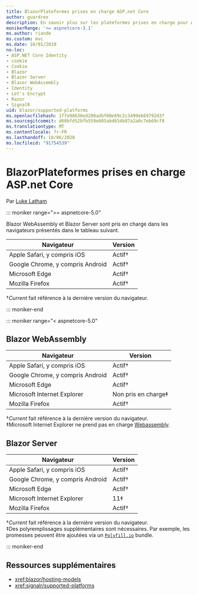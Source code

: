 ```yaml
---
title: BlazorPlateformes prises en charge ASP.net Core
author: guardrex
description: En savoir plus sur les plateformes prises en charge pour ASP.NET Core Blazor .
monikerRange: '>= aspnetcore-3.1'
ms.author: riande
ms.custom: mvc
ms.date: 10/01/2020
no-loc:
- ASP.NET Core Identity
- cookie
- Cookie
- Blazor
- Blazor Server
- Blazor WebAssembly
- Identity
- Let's Encrypt
- Razor
- SignalR
uid: blazor/supported-platforms
ms.openlocfilehash: 1ffe98636ed200adbf00e89c2c3499eb69792d3f
ms.sourcegitcommit: d60bfd52bfb559e805abd654b87a2a0c7eb69cf8
ms.translationtype: MT
ms.contentlocale: fr-FR
ms.lasthandoff: 10/06/2020
ms.locfileid: "91754539"
---
```

# <a name="aspnet-core-no-locblazor-supported-platforms"></a>BlazorPlateformes prises en charge ASP.net Core

Par [Luke Latham](https://github.com/guardrex)

::: moniker range=">= aspnetcore-5.0"

Blazor WebAssembly et Blazor Server sont pris en charge dans les navigateurs présentés dans le tableau suivant.

| Navigateur                          | Version         |
| -------------------------------- | --------------- |
| Apple Safari, y compris iOS      | Actif&dagger; |
| Google Chrome, y compris Android | Actif&dagger; |
| Microsoft Edge                   | Actif&dagger; |
| Mozilla Firefox                  | Actif&dagger; |  

&dagger;*Current* fait référence à la dernière version du navigateur.  

::: moniker-end

::: moniker range="< aspnetcore-5.0"

## Blazor WebAssembly

| Navigateur                          | Version               |
| -------------------------------- | --------------------- |
| Apple Safari, y compris iOS      | Actif&dagger;       |
| Google Chrome, y compris Android | Actif&dagger;       |
| Microsoft Edge                   | Actif&dagger;       |
| Microsoft Internet Explorer      | Non pris en charge&Dagger; |
| Mozilla Firefox                  | Actif&dagger;       |  

&dagger;*Current* fait référence à la dernière version du navigateur.  
&Dagger;Microsoft Internet Explorer ne prend pas en charge [Webassembly](https://webassembly.org).

## Blazor Server

| Navigateur                          | Version         |
| -------------------------------- | --------------- |
| Apple Safari, y compris iOS      | Actif&dagger; |
| Google Chrome, y compris Android | Actif&dagger; |
| Microsoft Edge                   | Actif&dagger; |
| Microsoft Internet Explorer      | 11&Dagger;      |
| Mozilla Firefox                  | Actif&dagger; |

&dagger;*Current* fait référence à la dernière version du navigateur.  
&Dagger;Des polyremplissages supplémentaires sont nécessaires. Par exemple, les promesses peuvent être ajoutées via un [`Polyfill.io`](https://polyfill.io/v3/) bundle.

::: moniker-end

## <a name="additional-resources"></a>Ressources supplémentaires

* <xref:blazor/hosting-models>
* <xref:signalr/supported-platforms>
